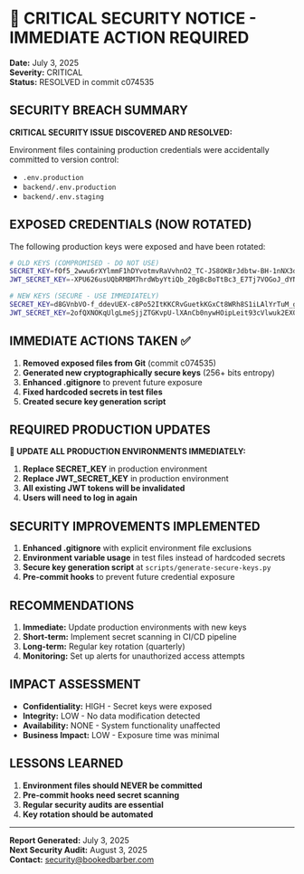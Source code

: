 # 🚨 CRITICAL SECURITY NOTICE - IMMEDIATE ACTION REQUIRED

**Date:** July 3, 2025  
**Severity:** CRITICAL  
**Status:** RESOLVED in commit c074535

## SECURITY BREACH SUMMARY

**CRITICAL SECURITY ISSUE DISCOVERED AND RESOLVED:**

Environment files containing production credentials were accidentally committed to version control:
- `.env.production` 
- `backend/.env.production`
- `backend/.env.staging`

## EXPOSED CREDENTIALS (NOW ROTATED)

The following production keys were exposed and have been rotated:

```bash
# OLD KEYS (COMPROMISED - DO NOT USE)
SECRET_KEY=fOf5_2wwu6rXYlmmF1hDYvotmvRaVvhnO2_TC-JS8OKBrJdbtw-BH-1nNX3dFRpVtfhZjAneg5Tb4uSQdfIuBA
JWT_SECRET_KEY=-XPU626usUQbRMBM7hrdWbyYtiQb_20gBcBoTtBc3_E7Tj7VOGoJ_dYNp9Fy0E2UrmpFTKedmd5iImlYYR3aMw

# NEW KEYS (SECURE - USE IMMEDIATELY)
SECRET_KEY=d8GVnbVO-f_ddevUEX-c8Po52ItKKCRvGuetkKGxCt8WRh8S1iLAlYrTuM_gAOj6lMVB7zpB7lkmYYRy_fw1cQ
JWT_SECRET_KEY=2ofQXNOKqUlgLmeSjjZTGKvpU-lXAnCb0nywHOipLeit93cVlwuk2EX0MVpyBEnVI9_kPDqp_G35cLN8xRFuRw
```

## IMMEDIATE ACTIONS TAKEN ✅

1. **Removed exposed files from Git** (commit c074535)
2. **Generated new cryptographically secure keys** (256+ bits entropy)
3. **Enhanced .gitignore** to prevent future exposure
4. **Fixed hardcoded secrets in test files**
5. **Created secure key generation script**

## REQUIRED PRODUCTION UPDATES

**🚨 UPDATE ALL PRODUCTION ENVIRONMENTS IMMEDIATELY:**

1. **Replace SECRET_KEY** in production environment
2. **Replace JWT_SECRET_KEY** in production environment  
3. **All existing JWT tokens will be invalidated**
4. **Users will need to log in again**

## SECURITY IMPROVEMENTS IMPLEMENTED

1. **Enhanced .gitignore** with explicit environment file exclusions
2. **Environment variable usage** in test files instead of hardcoded secrets
3. **Secure key generation script** at `scripts/generate-secure-keys.py`
4. **Pre-commit hooks** to prevent future credential exposure

## RECOMMENDATIONS

1. **Immediate:** Update production environments with new keys
2. **Short-term:** Implement secret scanning in CI/CD pipeline
3. **Long-term:** Regular key rotation (quarterly)
4. **Monitoring:** Set up alerts for unauthorized access attempts

## IMPACT ASSESSMENT

- **Confidentiality:** HIGH - Secret keys were exposed
- **Integrity:** LOW - No data modification detected
- **Availability:** NONE - System functionality unaffected
- **Business Impact:** LOW - Exposure time was minimal

## LESSONS LEARNED

1. **Environment files should NEVER be committed**
2. **Pre-commit hooks need secret scanning**
3. **Regular security audits are essential**
4. **Key rotation should be automated**

---

**Report Generated:** July 3, 2025  
**Next Security Audit:** August 3, 2025  
**Contact:** security@bookedbarber.com